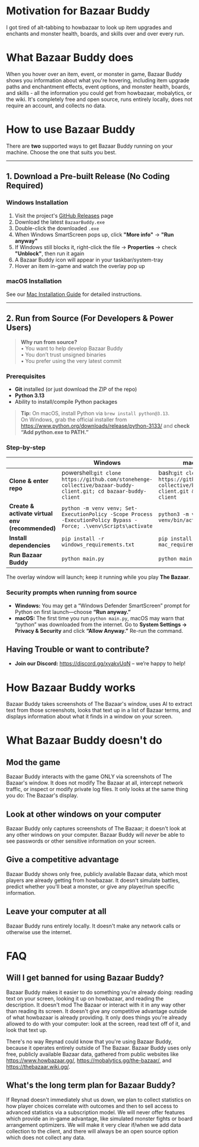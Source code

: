 # Motivation for Bazaar Buddy

I got tired of alt-tabbing to howbazaar to look up item upgrades and enchants and monster health, boards, and skills over and over every run.

# What Bazaar Buddy does

When you hover over an item, event, or monster in game, Bazaar Buddy shows you information about what you're hovering, including item upgrade paths and enchantment effects, event options, and monster health, boards, and skills - all the information you could get from howbazaar, mobalytics, or the wiki. It's completely free and open source, runs entirely locally, does not require an account, and collects no data.

# How to use Bazaar Buddy

There are **two** supported ways to get Bazaar Buddy running on your machine. Choose the one that suits you best.

---

## 1. Download a Pre-built Release (No Coding Required)

### Windows Installation

1. Visit the project's [GitHub Releases](https://github.com/stonehenge-collective/bazaar-buddy-client/releases) page
2. Download the latest `BazaarBuddy.exe`
3. Double-click the downloaded `.exe`
4. When Windows SmartScreen pops up, click **"More info"** → **"Run anyway"**
5. If Windows still blocks it, right-click the file → **Properties** → check **"Unblock"**, then run it again
6. A Bazaar Buddy icon will appear in your taskbar/system-tray
7. Hover an item in-game and watch the overlay pop up

### macOS Installation

See our [Mac Installation Guide](./docs/mac_installation.md) for detailed instructions.

---

## 2. Run from Source (For Developers & Power Users)

> **Why run from source?**  
> • You want to help develop Bazaar Buddy  
> • You don’t trust unsigned binaries  
> • You prefer using the very latest commit

### Prerequisites

* **Git** installed (or just download the ZIP of the repo)  
* **Python 3.13**
* Ability to install/compile Python packages

> **Tip:** On macOS, install Python via `brew install python@3.13`.  
> On Windows, grab the official installer from <https://www.python.org/downloads/release/python-3133/> and **check “Add python.exe to PATH.”**

### Step-by-step

|            | **Windows** | **macOS / Linux** |
|------------|-------------|-------------------|
| **Clone & enter repo** | powershell:```git clone https://github.com/stonehenge-collective/bazaar-buddy-client.git; cd bazaar-buddy-client``` | bash:```git clone https://github.com/stonehenge-collective/bazaar-buddy-client.git && cd bazaar-buddy-client``` |
| **Create & activate virtual env (recommended)** | ```python -m venv venv; Set-ExecutionPolicy -Scope Process -ExecutionPolicy Bypass -Force; .\venv\Scripts\activate``` | ```python3 -m venv venv && source venv/bin/activate``` |
| **Install dependencies** | ```pip install -r windows_requirements.txt``` | ```pip install -r mac_requirements.txt``` |
| **Run Bazaar Buddy** | ```python main.py``` | ```python main.py``` |

The overlay window will launch; keep it running while you play **The Bazaar**.

### Security prompts when running from source

* **Windows:** You may get a “Windows Defender SmartScreen” prompt for Python on first launch—choose **“Run anyway.”**
* **macOS:** The first time you run `python main.py`, macOS may warn that “python” was downloaded from the internet. Go to **System Settings → Privacy & Security** and click **“Allow Anyway.”** Re-run the command.

## Having Trouble or want to contribute?

* **Join our Discord:** <https://discord.gg/xyakvUqN> – we’re happy to help!  

# How Bazaar Buddy works

Bazaar Buddy takes screenshots of The Bazaar's window, uses AI to extract text from those screenshots, looks that text up in a list of Bazaar terms, and displays information about what it finds in a window on your screen.

# What Bazaar Buddy doesn't do

## Mod the game

Bazaar Buddy interacts with the game ONLY via screenshots of The Bazaar's window. It does not modify The Bazaar at all, intercept network traffic, or inspect or modify private log files. It only looks at the same thing you do: The Bazaar's display.

## Look at other windows on your computer

Bazaar Buddy only captures screenshots of The Bazaar; it doesn't look at any other windows on your computer. Bazaar Buddy will _never_ be able to see passwords or other sensitive information on your screen.

## Give a competitive advantage

Bazaar Buddy shows only free, publicly available Bazaar data, which most players are already getting from howbazaar. It doesn't simulate battles, predict whether you'll beat a monster, or give any player/run specific information.

## Leave your computer at all

Bazaar Buddy runs entirely locally. It doesn't make any network calls or otherwise use the internet.

# FAQ

## Will I get banned for using Bazaar Buddy?

Bazaar Buddy makes it easier to do something you're already doing: reading text on your screen, looking it up on howbazaar, and reading the description. It doesn't mod The Bazaar or interact with it in any way other than reading its screen. It doesn't give any competitive advantage outside of what howbazaar is already providing. It only does things you're already allowed to do with your computer: look at the screen, read text off of it, and look that text up.

There's no way Reynad could know that you're using Bazaar Buddy, because it operates entirely outside of The Bazaar. Bazaar Buddy uses only free, publicly available Bazaar data, gathered from public websites like <https://www.howbazaar.gg/>, <https://mobalytics.gg/the-bazaar/>, and <https://thebazaar.wiki.gg/>.

## What's the long term plan for Bazaar Buddy?

If Reynad doesn't immediately shut us down, we plan to collect statistics on how player choices correlate with outcomes and then to sell access to advanced statistics via a subscription model. We will never offer features which provide an in-game advantage, like simulated monster fights or board arrangement optimizers. We will make it very clear if/when we add data collection to the client, and there will always be an open source option which does not collect any data.
